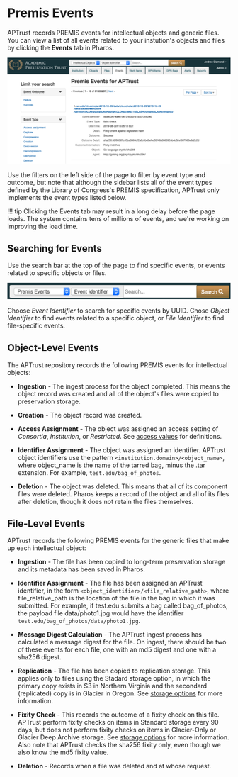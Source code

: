 # Premis Events

APTrust records PREMIS events for intellectual objects and generic files. You can view a list of all events related to your instution's objects and files by clicking the __Events__ tab in Pharos.

![List of PREMIS events](../img/pharos/PremisEventsList.png)

Use the filters on the left side of the page to filter by event type and outcome, but note that although the sidebar lists all of the event types defined by the Library of Congress's PREMIS specification, APTrust only implements the event types listed below.

!!! tip
    Clicking the Events tab may result in a long delay before the page loads. The system contains tens of millions of events, and we're working on improving the load time.

## Searching for Events

Use the search bar at the top of the page to find specific events, or events related to specific objects or files.

![PREMIS event search](../img/pharos/PremisEventSearch.png)

Choose _Event Identifier_ to search for specific events by UUID. Chose _Object Identifier_ to find events related to a specific object, or _File Identifier_ to find file-specific events.

## Object-Level Events

The APTrust repository records the following PREMIS events for intellectual objects:

* __Ingestion__ - The ingest process for the object completed. This means the object record was created and all of the object's files were copied to preservation storage.

* __Creation__ - The object record was created.

* __Access Assignment__ - The object was assigned an access setting of _Consortia_, _Institution_, or _Restricted_. See [access values](/bagging/#allowed-access-values) for definitions.

* __Identifier Assignment__ - The object was assigned an identifier. APTrust object identifiers use the pattern `<institution.domain>/<object_name>`, where object_name is the name of the tarred bag, minus the .tar extension. For example, `test.edu/bag_of_photos`.

* __Deletion__ - The object was deleted. This means that all of its component files were deleted. Pharos keeps a record of the object and all of its files after deletion, though it does not retain the files themselves.

## File-Level Events

APTrust records the following PREMIS events for the generic files that make up each intellectual object:

* __Ingestion__ - The file has been copied to long-term preservation storage and its metadata has been saved in Pharos.

* __Identifier Assignment__ - The file has been assigned an APTrust identifier, in the form `<object_identifier>/<file_relative_path>`, where file_relative_path is the location of the file in the bag in which it was submitted. For example, if test.edu submits a bag called bag_of_photos, the payload file data/photo1.jpg would have the identifier `test.edu/bag_of_photos/data/photo1.jpg`.

* __Message Digest Calculation__ - The APTrust ingest process has calculated a message digest for the file. On ingest, there should be two of these events for each file, one with an md5 digest and one with a sha256 digest.

* __Replication__ - The file has been copied to replication storage. This applies only to files using the Stadard storage option, in which the primary copy exists in S3 in Northern Virginia and the secondard (replicated) copy is in Glacier in Oregon. See [storage options](../../bagging/#allowed-storage-option-values) for more information.

* __Fixity Check__ - This records the outcome of a fixity check on this file. APTrust perform fixity checks on items in Standard storage every 90 days, but does not perform fixity checks on items in Glacier-Only or Glacier Deep Archive storage. See [storage options](../../bagging/#allowed-storage-option-values) for more information. Also note that APTrust checks the sha256 fixity only, even though we also know the md5 fixity value.

* __Deletion__ - Records when a file was deleted and at whose request.
